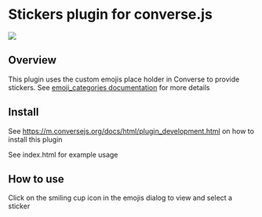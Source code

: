 # Stickers plugin for converse.js

<img src="https://github.com/conversejs/community-plugins/blob/master/stickers/stickers.png" />

## Overview
This plugin uses the custom emojis place holder in Converse to provide stickers. See [emoji_categories documentation](https://conversejs.org/docs/html/configuration.html#emoji-categories) for more details

## Install
See https://m.conversejs.org/docs/html/plugin_development.html on how to install this plugin

See index.html for example usage

## How to use
Click on the smiling cup icon in the emojis dialog to view and select a sticker
